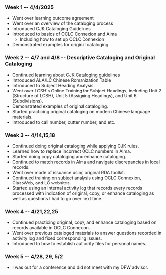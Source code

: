 ### Week 1 -- 4/4/2025
- Went over learning outcome agreement
- Went over an overview of the cataloging process
- Introduced CJK Cataloging Guidelines
- Introduced to basics of OCLC Connexion and Alma
	- Including how to set up OCLC Connexion
- Demonstrated examples for original cataloging

### Week 2 -- 4/7 and 4/8 -- Descriptive Cataloging and Original Cataloging
- Continued learning about CJK Cataloging guidelines
- Introduced ALA/LC Chinese Romanization Table
- Introduced to Subject Heading Analysis. 
- Went over LCSH's Online Training for Subject Headings, including Unit 2 (Structure of LCSH), Unit 5 (Assigning Headings), and Unit 6 (Subdivisions).
- Demonstrated examples of original cataloging.
- Started practicing original cataloging on modern Chinese language materials.
- Introduced to call number, cutter number, and etc. 

### Week 3 -- 4/14,15,18
- Continued doing original cataloging while applying CJK rules.
- Learned how to replace incorrect OCLC numbers in Alma. 
- Started doing copy cataloging and enhance cataloging. 
- Continued to match records in Alma and navigate discrepancies in local records. 
- Went over mode of issuance using original RDA toolkit.
- Continued training on subject analysis using OCLC Connexion, ClassWeb, and LC websites. 
- Started using an internal activity log that records every records processed with indication of original, copy, or enhance cataloging as well as questions I had to go over next time.

### Week 4 -- 4/21,22,25
- Continued practicing original, copy, and enhance cataloging based on records available in OCLC Connexion. 
- Went over previous cataloged materials to answer questions recorded in activity log and fixed corresponding issues. 
- Introduced to how to establish authority files for personal names.

### Week 5 -- 4/28, 29, 5/2
- I was out for a conference and did not meet with my DFW advisor. 
